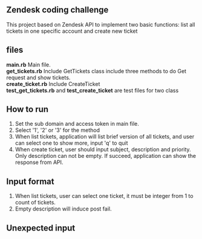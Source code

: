 Zendesk coding challenge
----
This project based on Zendesk API to implement two basic functions: list all tickets in one specific account and create new ticket
## files
**main.rb** Main file.  
**get_tickets.rb** Include GetTickets class include three methods to do Get request and show tickets.  
**create_ticket.rb** Include CreateTicket  
**test_get_tickets.rb** and **test_create_ticket** are test files for two class  
## How to run
1. Set the sub domain and access token in main file.  
2. Select '1', '2' or '3' for the method
3. When list tickets, application will list brief version of all tickets, and user can select one to show more, input 'q' to quit
4. When create ticket, user should input subject, description and priority. Only description can not be empty. If succeed, application can show the response from API.
## Input format
1. When list tickets, user can select one ticket, it must be integer from 1 to count of tickets. 
2. Empty description will induce post fail.
## Unexpected input
